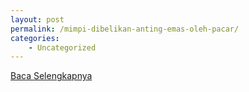 ```yaml
---
layout: post
permalink: /mimpi-dibelikan-anting-emas-oleh-pacar/
categories:
    - Uncategorized
---
```


[Baca Selengkapnya](/10)